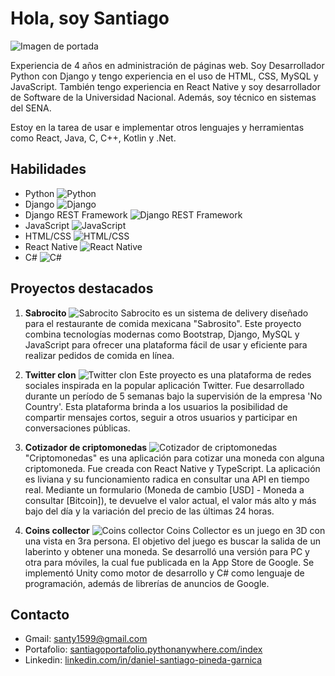 # Hola, soy Santiago

![Imagen de portada](url_de_la_imagen.jpg)

Experiencia de 4 años en administración de páginas web. Soy Desarrollador Python con Django y tengo experiencia en el uso de HTML, CSS, MySQL y JavaScript. También tengo experiencia en React Native y soy desarrollador de Software de la Universidad Nacional. Además, soy técnico en sistemas del SENA. 

Estoy en la tarea de usar e implementar otros lenguajes y herramientas como React, Java, C, C++, Kotlin y .Net.

## Habilidades
- Python ![Python](https://iconarchive.com/download/i102964/google/noto-emoji-animals-nature-dragon-face.ico)
- Django ![Django](https://iconarchive.com/download/i108457/google/noto-emoji-animals-nature-leopard.ico)
- Django REST Framework ![Django REST Framework](https://iconarchive.com/download/i102967/google/noto-emoji-animals-nature-elephant.ico)
- JavaScript ![JavaScript](https://iconarchive.com/download/i102968/google/noto-emoji-animals-nature-cow.ico)
- HTML/CSS ![HTML/CSS](https://iconarchive.com/download/i102962/google/noto-emoji-animals-nature-monkey.ico)
- React Native ![React Native](https://iconarchive.com/download/i102970/google/noto-emoji-animals-nature-horse.ico)
- C# ![C#](https://iconarchive.com/download/i102965/google/noto-emoji-animals-nature-cat-face.ico)

## Proyectos destacados
1. **Sabrocito**
![Sabrocito](url_de_la_imagen_sabrocito.jpg)
Sabrocito es un sistema de delivery diseñado para el restaurante de comida mexicana "Sabrosito". Este proyecto combina tecnologías modernas como Bootstrap, Django, MySQL y JavaScript para ofrecer una plataforma fácil de usar y eficiente para realizar pedidos de comida en línea.

2. **Twitter clon**
![Twitter clon](url_de_la_imagen_twitter_clon.jpg)
Este proyecto es una plataforma de redes sociales inspirada en la popular aplicación Twitter. Fue desarrollado durante un período de 5 semanas bajo la supervisión de la empresa 'No Country'. Esta plataforma brinda a los usuarios la posibilidad de compartir mensajes cortos, seguir a otros usuarios y participar en conversaciones públicas.

3. **Cotizador de criptomonedas**
![Cotizador de criptomonedas](url_de_la_imagen_cotizador.jpg)
"Criptomonedas" es una aplicación para cotizar una moneda con alguna criptomoneda. Fue creada con React Native y TypeScript. La aplicación es liviana y su funcionamiento radica en consultar una API en tiempo real. Mediante un formulario (Moneda de cambio [USD] - Moneda a consultar [Bitcoin]), te devuelve el valor actual, el valor más alto y más bajo del día y la variación del precio de las últimas 24 horas.

4. **Coins collector**
![Coins collector](url_de_la_imagen_coins_collector.jpg)
Coins Collector es un juego en 3D con una vista en 3ra persona. El objetivo del juego es buscar la salida de un laberinto y obtener una moneda. Se desarrolló una versión para PC y otra para móviles, la cual fue publicada en la App Store de Google. Se implementó Unity como motor de desarrollo y C# como lenguaje de programación, además de librerías de anuncios de Google.

## Contacto
- Gmail: [santy1599@gmail.com](mailto:santy1599@gmail.com)
- Portafolio: [santiagoportafolio.pythonanywhere.com/index](http://santiagoportafolio.pythonanywhere.com/index)
- Linkedin: [linkedin.com/in/daniel-santiago-pineda-garnica](https://www.linkedin.com/in/daniel-santiago-pineda-garnica/)
